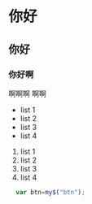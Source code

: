 # 你好
## 你好
### 你好啊
 
啊啊啊 啊啊

- list 1
- list 2
- list 3
- list 4

1. list 1
2. list 2
3. list 3
4. list 4


```javascript
  var btn=my$("btn");
```